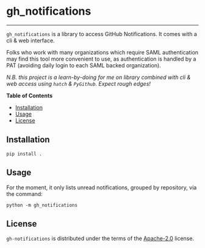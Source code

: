 # gh_notifications


-----

`gh_notifications` is a library to access GitHub Notifications. It comes
with a cli & web interface.

Folks who work with many organizations which require SAML authentication
may find this tool more convenient to use, as authentication is handled
by a PAT (avoiding daily login to each SAML backed organization).

_N.B. this project is a learn-by-doing for me on library combined with
cli & web access using `hatch` & `PyGithub`. Expect rough edges!_

**Table of Contents**

- [Installation](#installation)
- [Usage](#usage)
- [License](#license)

## Installation

```console
pip install .
```

## Usage

For the moment, it only lists unread notifications, grouped by
repository, via the command:
```console
python -m gh_notifications
```

## License

`gh-notifications` is distributed under the terms of the [Apache-2.0](https://spdx.org/licenses/Apache-2.0.html) license.
